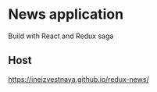# News application

Build with React and Redux saga

## Host

https://ineizvestnaya.github.io/redux-news/
